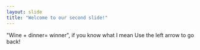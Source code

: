 ```yaml
---
layout: slide
title: "Welcome to our second slide!"
---
```

"Wine + dinner= winner", if you know what I mean
Use the left arrow to go back!
